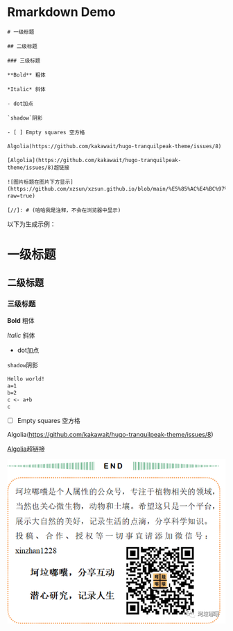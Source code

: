 # Rmarkdown Demo

```R语言中
# 一级标题

## 二级标题

### 三级标题

**Bold** 粗体

*Italic* 斜体

- dot加点

`shadow`阴影

- [ ] Empty squares 空方格

Algolia(https://github.com/kakawait/hugo-tranquilpeak-theme/issues/8)

[Algolia](https://github.com/kakawait/hugo-tranquilpeak-theme/issues/8)超链接

![图片标题在图片下方显示](https://github.com/xzsun/xzsun.github.io/blob/main/%E5%85%AC%E4%BC%97%E5%8F%B7%E4%BA%8C%E7%BB%B4%E7%A0%81.png?raw=true)

[//]: # (哈哈我是注释，不会在浏览器中显示)

```

以下为生成示例：

# 一级标题

## 二级标题

### 三级标题

**Bold** 粗体

*Italic* 斜体

- dot加点

`shadow`阴影

```R语言代码
Hello world!
a=1
b=2
c <- a+b
c
```
- [ ] Empty squares 空方格

Algolia(https://github.com/kakawait/hugo-tranquilpeak-theme/issues/8)

[Algolia](https://github.com/kakawait/hugo-tranquilpeak-theme/issues/8)超链接

![图片标题在图片下方显示](https://github.com/xzsun/xzsun.github.io/blob/main/%E5%85%AC%E4%BC%97%E5%8F%B7%E4%BA%8C%E7%BB%B4%E7%A0%81.png?raw=true)

[//]: # (哈哈我是注释，不会在浏览器中显示)



